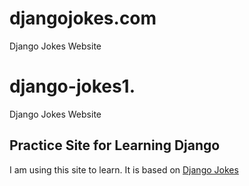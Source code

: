 # djangojokes.com
Django Jokes Website

# django-jokes1.
Django Jokes Website
## Practice Site for Learning Django
I am using this site to learn. It is based on
[Django Jokes](https://www.djangojokes.com)
